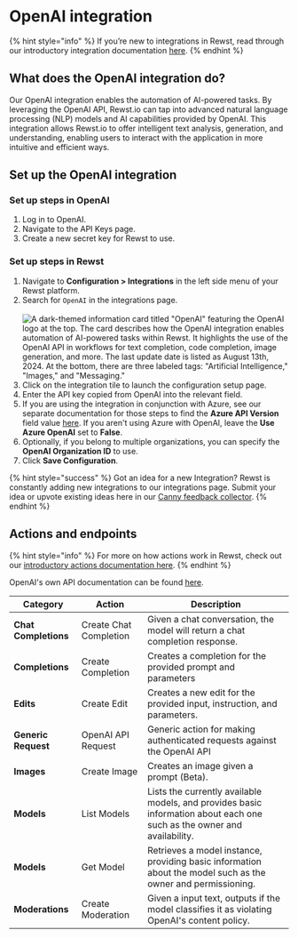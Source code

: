 # OpenAI integration

{% hint style="info" %}
If you’re new to integrations in Rewst, read through our introductory integration documentation [here](https://docs.rewst.help/documentation/integrations).
{% endhint %}

## What does the OpenAI integration do?&#x20;

Our OpenAI integration enables the automation of AI-powered tasks. By leveraging the OpenAI API, Rewst.io can tap into advanced natural language processing (NLP) models and AI capabilities provided by OpenAI. This integration allows Rewst.io to offer intelligent text analysis, generation, and understanding, enabling users to interact with the application in more intuitive and efficient ways.

## Set up the OpenAI integration

### Set up steps in OpenAI

1. Log in to OpenAI.
2. Navigate to the API Keys page.
3. Create a new secret key for Rewst to use.

### Set up steps in Rewst

1. Navigate to **Configuration > Integrations** in the left side menu of your Rewst platform.
2. Search for `OpenAI` in the integrations page.\
   \
   ![A dark-themed information card titled "OpenAI" featuring the OpenAI logo at the top. The card describes how the OpenAI integration enables automation of AI-powered tasks within Rewst. It highlights the use of the OpenAI API in workflows for text completion, code completion, image generation, and more. The last update date is listed as August 13th, 2024. At the bottom, there are three labeled tags: "Artificial Intelligence," "Images," and "Messaging."](<../../../../../../.gitbook/assets/Screenshot 2025-05-01 at 2.02.18 PM.png>)
3. Click on the integration tile to launch the configuration setup page.
4. Enter the API key copied from OpenAI into the relevant field.
5. If you are using the integration in conjunction with Azure, see our separate documentation for those steps to find the **Azure API Version** field value [here](azure-openai-integration-setup.md). If you aren't using Azure with OpenAI, leave the **Use Azure OpenAI** set to **False**.
6. Optionally, if you belong to multiple organizations, you can specify the **OpenAI Organization ID** to use.
7. Click **Save Configuration**.

{% hint style="success" %}
Got an idea for a new Integration? Rewst is constantly adding new integrations to our integrations page. Submit your idea or upvote existing ideas here in our [Canny feedback collector](https://rewst.canny.io/integrations).
{% endhint %}

## Actions and endpoints

{% hint style="info" %}
For more on how actions work in Rewst, check out our [introductory actions documentation here](https://docs.rewst.help/documentation/workflows/actions-in-rewst).&#x20;
{% endhint %}

OpenAI's own API documentation can be found [here](https://platform.openai.com/docs/api-reference/introduction).&#x20;

| Category             | Action                 | Description                                                                                                             |
| -------------------- | ---------------------- | ----------------------------------------------------------------------------------------------------------------------- |
| **Chat Completions** | Create Chat Completion | Given a chat conversation, the model will return a chat completion response.                                            |
| **Completions**      | Create Completion      | Creates a completion for the provided prompt and parameters                                                             |
| **Edits**            | Create Edit            | Creates a new edit for the provided input, instruction, and parameters.                                                 |
| **Generic Request**  | OpenAI API Request     | Generic action for making authenticated requests against the OpenAI API                                                 |
| **Images**           | Create Image           | Creates an image given a prompt (Beta).                                                                                 |
| **Models**           | List Models            | Lists the currently available models, and provides basic information about each one such as the owner and availability. |
| **Models**           | Get Model              | Retrieves a model instance, providing basic information about the model such as the owner and permissioning.            |
| **Moderations**      | Create Moderation      | Given a input text, outputs if the model classifies it as violating OpenAI's content policy.                            |
